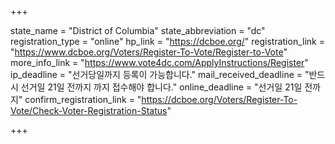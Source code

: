 +++

state_name = "District of Columbia"
state_abbreviation = "dc"
registration_type = "online"
hp_link = "https://dcboe.org/"
registration_link = "https://www.dcboe.org/Voters/Register-To-Vote/Register-to-Vote"
more_info_link = "https://www.vote4dc.com/ApplyInstructions/Register"
ip_deadline = "선거당일까지 등록이 가능합니다."
mail_received_deadline = "반드시 선거일 21일 전까지 까지 접수해야 합니다."
online_deadline = "선거일 21일 전까지"
confirm_registration_link = "https://dcboe.org/Voters/Register-To-Vote/Check-Voter-Registration-Status"

+++
